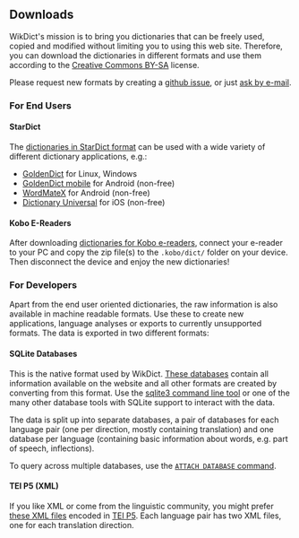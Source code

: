 ## Downloads

WikDict's mission is to bring you dictionaries that can be freely used, copied and modified without limiting you to using this web site. Therefore, you can download the dictionaries in different formats and use them according to the [Creative Commons BY-SA](https://creativecommons.org/licenses/by-sa/3.0/) license.

Please request new formats by creating a [github issue](https://github.com/karlb/wikdict-gen/issues), or just [ask by e-mail](mailto:karl@karl.berlin).

### For End Users

#### StarDict

The [dictionaries in StarDict format](http://download.wikdict.com/dictionaries/stardict/) can be used with a wide variety of different dictionary applications, e.g.:

* [GoldenDict](http://goldendict.org/) for Linux, Windows
* [GoldenDict mobile](http://goldendict.mobi/) for Android (non-free)
* [WordMateX](https://play.google.com/store/apps/details?id=org.d1scw0rld.wordmatex&hl=en) for Android (non-free)
* [Dictionary Universal](https://apps.apple.com/us/app/dictionary-universal/id312088272) for iOS (non-free)

#### Kobo E-Readers

After downloading [dictionaries for Kobo e-readers](http://download.wikdict.com/dictionaries/kobo/), connect your e-reader to your PC and copy the zip file(s) to the `.kobo/dict/` folder on your device. Then disconnect the device and enjoy the new dictionaries!

### For Developers

Apart from the end user oriented dictionaries, the raw information is also available in machine readable formats. Use these to create new applications, language analyses or exports to currently unsupported formats. The data is exported in two different formats:

#### SQLite Databases

This is the native format used by WikDict. [These databases](http://download.wikdict.com/dictionaries/sqlite) contain all information available on the website and all other formats are created by converting from this format. Use the [sqlite3 command line tool](https://sqlite.org/cli.html) or one of the many other database tools with SQLite support to interact with the data.

The data is split up into separate databases, a pair of databases for each language pair (one per direction, mostly containing translation) and one database per language (containing basic information about words, e.g. part of speech, inflections).

To query across multiple databases, use the [`ATTACH DATABASE` command](https://www.sqlite.org/lang_attach.html).

#### TEI P5 (XML)

If you like XML or come from the linguistic community, you might prefer [these XML files](http://download.wikdict.com/dictionaries/tei/recommended/) encoded in [TEI P5](http://www.tei-c.org/Guidelines/P5/). Each language pair has two XML files, one for each translation direction.
